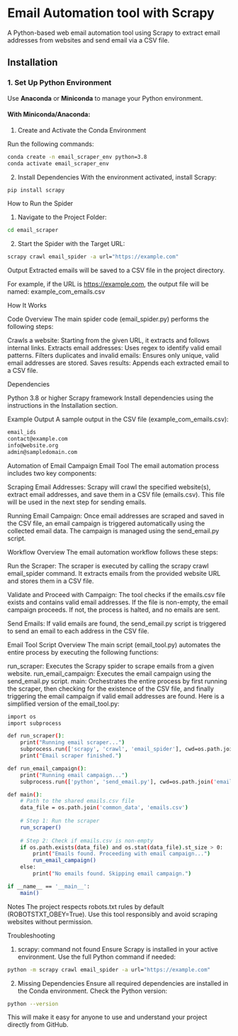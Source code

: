 # Email Automation tool with Scrapy

A Python-based web email automation tool using Scrapy to extract email addresses from websites and send email via a CSV file.

## Installation

### 1. Set Up Python Environment
Use **Anaconda** or **Miniconda** to manage your Python environment.

#### With Miniconda/Anaconda:
1. Create and Activate the Conda Environment

Run the following commands:

```bash
conda create -n email_scraper_env python=3.8
conda activate email_scraper_env
```

2. Install Dependencies
With the environment activated, install Scrapy:

```bash
pip install scrapy
```

How to Run the Spider
1. Navigate to the Project Folder:
```bash
cd email_scraper
```

2. Start the Spider with the Target URL:
```bash
scrapy crawl email_spider -a url="https://example.com"
```

Output
Extracted emails will be saved to a CSV file in the project directory.

For example, if the URL is https://example.com, the output file will be named: example_com_emails.csv

How It Works

Code Overview
The main spider code (email_spider.py) performs the following steps:

Crawls a website: Starting from the given URL, it extracts and follows internal links.
Extracts email addresses: Uses regex to identify valid email patterns.
Filters duplicates and invalid emails: Ensures only unique, valid email addresses are stored.
Saves results: Appends each extracted email to a CSV file.

Dependencies

Python 3.8 or higher
Scrapy framework
Install dependencies using the instructions in the Installation section.

Example Output
A sample output in the CSV file (example_com_emails.csv):

```bash
email_ids
contact@example.com
info@website.org
admin@sampledomain.com
```
Automation of Email Campaign
Email Tool
The email automation process includes two key components:

Scraping Email Addresses: Scrapy will crawl the specified website(s), extract email addresses, and save them in a CSV file (emails.csv). This file will be used in the next step for sending emails.

Running Email Campaign: Once email addresses are scraped and saved in the CSV file, an email campaign is triggered automatically using the collected email data. The campaign is managed using the send_email.py script.

Workflow Overview
The email automation workflow follows these steps:

Run the Scraper: The scraper is executed by calling the scrapy crawl email_spider command. It extracts emails from the provided website URL and stores them in a CSV file.

Validate and Proceed with Campaign: The tool checks if the emails.csv file exists and contains valid email addresses. If the file is non-empty, the email campaign proceeds. If not, the process is halted, and no emails are sent.

Send Emails: If valid emails are found, the send_email.py script is triggered to send an email to each address in the CSV file.

Email Tool Script Overview
The main script (email_tool.py) automates the entire process by executing the following functions:

run_scraper: Executes the Scrapy spider to scrape emails from a given website.
run_email_campaign: Executes the email campaign using the send_email.py script.
main: Orchestrates the entire process by first running the scraper, then checking for the existence of the CSV file, and finally triggering the email campaign if valid email addresses are found.
Here is a simplified version of the email_tool.py:

```bash
import os
import subprocess

def run_scraper():
    print("Running email scraper...")
    subprocess.run(['scrapy', 'crawl', 'email_spider'], cwd=os.path.join('email_scraper'))
    print("Email scraper finished.")

def run_email_campaign():
    print("Running email campaign...")
    subprocess.run(['python', 'send_email.py'], cwd=os.path.join('email_campaign'))

def main():
    # Path to the shared emails.csv file
    data_file = os.path.join('common_data', 'emails.csv')
    
    # Step 1: Run the scraper
    run_scraper()
    
    # Step 2: Check if emails.csv is non-empty
    if os.path.exists(data_file) and os.stat(data_file).st_size > 0:
        print("Emails found. Proceeding with email campaign...")
        run_email_campaign()
    else:
        print("No emails found. Skipping email campaign.")

if __name__ == '__main__':
    main()
```

Notes
The project respects robots.txt rules by default (ROBOTSTXT_OBEY=True).
Use this tool responsibly and avoid scraping websites without permission.

Troubleshooting
1. scrapy: command not found
Ensure Scrapy is installed in your active environment. Use the full Python command if needed:

```bash
python -m scrapy crawl email_spider -a url="https://example.com"
```

2. Missing Dependencies
Ensure all required dependencies are installed in the Conda environment. Check the Python version:

```bash
python --version
```
This will make it easy for anyone to use and understand your project directly from GitHub.
